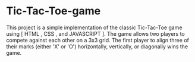 # Tic-Tac-Toe-game
This project is a simple implementation of the classic Tic-Tac-Toe game using [ HTML  , CSS  , and JAVASCRIPT ]. The game allows two players to compete against each other on a 3x3 grid. The first player to align three of their marks (either 'X' or 'O') horizontally, vertically, or diagonally wins the game.
